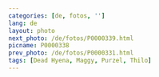 ```yaml
---
categories: [de, fotos, '']
lang: de
layout: photo
next_photo: /de/fotos/P0000339.html
picname: P0000338
prev_photo: /de/fotos/P0000331.html
tags: [Dead Hyena, Maggy, Purzel, Thilo]
---
```

